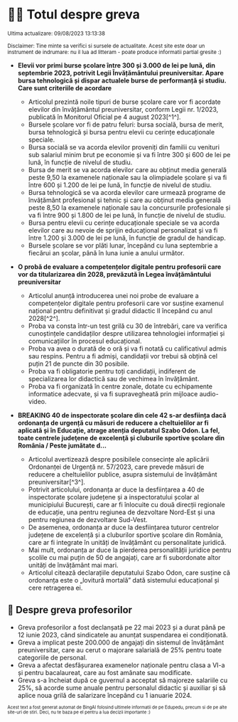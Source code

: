 # 👩‍🏫 Totul despre greva
<sub>Ultima actualizare: 09/08/2023 13:13:38</sub>

<sub>Disclaimer: Tine minte sa verifici si sursele de actualitate. Acest site este doar un instrument de indrumare: nu il lua ad litteram - poate produce informatii partial gresite :)</sub>

- **Elevii vor primi burse școlare între 300 și 3.000 de lei pe lună, din septembrie 2023, potrivit Legii Învățământului preuniversitar. Apare bursa tehnologică și dispar actualele burse de performanță și studiu. Care sunt criteriile de acordare**
    - Articolul prezintă noile tipuri de burse școlare care vor fi acordate elevilor din învățământul preuniversitar, conform Legii nr. 1/2023, publicată în Monitorul Oficial pe 4 august 2023[^1^].
    - Bursele școlare vor fi de patru feluri: bursa socială, bursa de merit, bursa tehnologică și bursa pentru elevii cu cerințe educaționale speciale.
    - Bursa socială se va acorda elevilor proveniți din familii cu venituri sub salariul minim brut pe economie și va fi între 300 și 600 de lei pe lună, în funcție de nivelul de studiu.
    - Bursa de merit se va acorda elevilor care au obținut media generală peste 9,50 la examenele naționale sau la olimpiadele școlare și va fi între 600 și 1.200 de lei pe lună, în funcție de nivelul de studiu.
    - Bursa tehnologică se va acorda elevilor care urmează programe de învățământ profesional și tehnic și care au obținut media generală peste 8,50 la examenele naționale sau la concursurile profesionale și va fi între 900 și 1.800 de lei pe lună, în funcție de nivelul de studiu.
    - Bursa pentru elevii cu cerințe educaționale speciale se va acorda elevilor care au nevoie de sprijin educațional personalizat și va fi între 1.200 și 3.000 de lei pe lună, în funcție de gradul de handicap.
    - Bursele școlare se vor plăti lunar, începând cu luna septembrie a fiecărui an școlar, până în luna iunie a anului următor.

- **O probă de evaluare a competențelor digitale pentru profesorii care vor da titularizarea din 2028, prevăzută în Legea învățământului preuniversitar**
    - Articolul anunță introducerea unei noi probe de evaluare a competențelor digitale pentru profesorii care vor susține examenul național pentru definitivat și gradul didactic II începând cu anul 2028[^2^].
    - Proba va consta într-un test grilă cu 30 de întrebări, care va verifica cunoștințele candidaților despre utilizarea tehnologiei informației și comunicațiilor în procesul educațional.
    - Proba va avea o durată de o oră și va fi notată cu calificativul admis sau respins. Pentru a fi admiși, candidații vor trebui să obțină cel puțin 21 de puncte din 30 posibile.
    - Proba va fi obligatorie pentru toți candidații, indiferent de specializarea lor didactică sau de vechimea în învățământ.
    - Proba va fi organizată în centre zonale, dotate cu echipamente informatice adecvate, și va fi supravegheată prin mijloace audio-video.

- **BREAKING 40 de inspectorate școlare din cele 42 s-ar desființa dacă ordonanța de urgență cu măsuri de reducere a cheltuielilor ar fi aplicată și în Educație, atrage atenția deputatul Szabo Odon. La fel, toate centrele judeţene de excelenţă și cluburile sportive şcolare din România / Peste jumătate d...**
    - Articolul avertizează despre posibilele consecințe ale aplicării Ordonanței de Urgență nr. 57/2023, care prevede măsuri de reducere a cheltuielilor publice, asupra sistemului de învățământ preuniversitar[^3^].
    - Potrivit articolului, ordonanța ar duce la desființarea a 40 de inspectorate școlare județene și a inspectoratului școlar al municipiului București, care ar fi înlocuite cu două direcții regionale de educație, una pentru regiunea de dezvoltare Nord-Est și una pentru regiunea de dezvoltare Sud-Vest.
    - De asemenea, ordonanța ar duce la desființarea tuturor centrelor județene de excelență și a cluburilor sportive școlare din România, care ar fi integrate în unități de învățământ cu personalitate juridică.
    - Mai mult, ordonanța ar duce la pierderea personalității juridice pentru școlile cu mai puțin de 50 de angajați, care ar fi subordonate altor unități de învățământ mai mari.
    - Articolul citează declarațiile deputatului Szabo Odon, care susține că ordonanța este o „lovitură mortală” dată sistemului educațional și cere retragerea ei.

## 🏫 Despre greva profesorilor
- Greva profesorilor a fost declanșată pe 22 mai 2023 și a durat până pe 12 iunie 2023, când sindicatele au anunțat suspendarea ei condiționată.
- Greva a implicat peste 200.000 de angajați din sistemul de învățământ preuniversitar, care au cerut o majorare salarială de 25% pentru toate categoriile de personal.
- Greva a afectat desfășurarea examenelor naționale pentru clasa a VI-a și pentru bacalaureat, care au fost amânate sau modificate.
- Greva s-a încheiat după ce guvernul a acceptat să majoreze salariile cu 25%, să acorde sume anuale pentru personalul didactic și auxiliar și să aplice noua grilă de salarizare începând cu 1 ianuarie 2024.


<sub><sub>Acest text a fost generat automat de BingAI folosind ultimele informatii de pe Edupedu, precum si de pe alte site-uri de stiri. Deci, nu te baza pe el pentru a lua decizii importante :)</sub></sub>